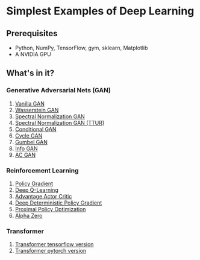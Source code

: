 # Simplest Examples of Deep Learning

## Prerequisites
- Python, NumPy, TensorFlow, gym, sklearn, Matplotlib
- A NVIDIA GPU

## What's in it?

### Generative Adversarial Nets (GAN)
1. [Vanilla GAN](https://github.com/dguoy/simplest_deep_learning/blob/master/GAN/vanilla_gan.ipynb)
2. [Wasserstein GAN](https://github.com/dguoy/simplest_deep_learning/blob/master/GAN/wgan.ipynb)
3. [Spectral Normalization GAN](https://github.com/dguoy/simplest_deep_learning/blob/master/GAN/sngan.ipynb)
4. [Spectral Normalization GAN (TTUR)](https://github.com/dguoy/simplest_deep_learning/blob/master/GAN/sngan_ttur.ipynb)
5. [Conditional GAN](https://github.com/dguoy/simplest_deep_learning/blob/master/GAN/cgan.ipynb)
6. [Cycle GAN](https://github.com/dguoy/simplest_deep_learning/blob/master/GAN/cycle_gan.ipynb)
7. [Gumbel GAN](https://github.com/dguoy/simplest_deep_learning/blob/master/GAN/gumbel_gan.ipynb)
8. [Info GAN](https://github.com/dguoy/simplest_deep_learning/blob/master/GAN/info_gan.ipynb)
9. [AC GAN](https://github.com/dguoy/simplest_deep_learning/blob/master/GAN/ac_gan.ipynb)

### Reinforcement Learning
1. [Policy Gradient](https://github.com/dguoy/simplest_deep_learning/blob/master/RL/policy_gradient.ipynb)
2. [Deep Q-Learning](https://github.com/dguoy/simplest_deep_learning/blob/master/RL/deep_q_network.ipynb)
3. [Advantage Actor Critic](https://github.com/dguoy/simplest_deep_learning/blob/master/RL/A2C.ipynb)
4. [Deep Deterministic Policy Gradient](https://github.com/dguoy/simplest_deep_learning/blob/master/RL/DDPG.ipynb)
5. [Proximal Policy Optimization](https://github.com/dguoy/simplest_deep_learning/blob/master/RL/PPO.ipynb)
6. [Alpha Zero](https://github.com/dguoy/simplest_deep_learning/blob/master/RL/alpha_zero/othello.ipynb)

### Transformer
1. [Transformer tensorflow version](https://github.com/dguoy/simplest_deep_learning/blob/master/transformer/transformer_tf.ipynb)
2. [Transformer pytorch version](https://github.com/dguoy/simplest_deep_learning/blob/master/transformer/transformer_torch.ipynb)
